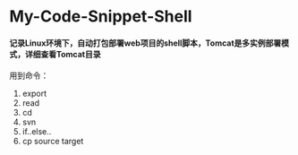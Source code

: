# My-Code-Snippet-Shell

#### 记录Linux环境下，自动打包部署web项目的shell脚本，Tomcat是多实例部署模式，详细查看Tomcat目录
用到命令：
1. export
2. read
3. cd
4. svn
5. if..else..
6. cp source target
